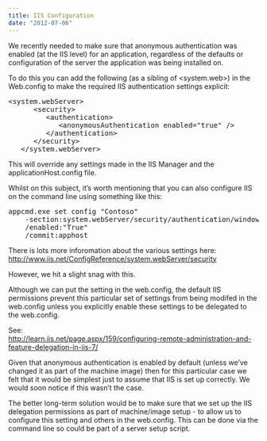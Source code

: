 ```yaml
---
title: IIS Configuration
date: "2012-07-06"
---
```

We recently needed to make sure that anonymous authentication was enabled (at the IIS level) for an application, regardless of the defaults or configuration of the server the application was being installed on.

To do this you can add the following (as a sibling of <system.web>) in the Web.config to make the required IIS authentication settings explicit:

<pre class="csharpcode"><span class="kwrd">&lt;</span><span class="html">system.webServer</span><span class="kwrd">&gt;</span>
      <span class="kwrd">&lt;</span><span class="html">security</span><span class="kwrd">&gt;</span>
         <span class="kwrd">&lt;</span><span class="html">authentication</span><span class="kwrd">&gt;</span>
            <span class="kwrd">&lt;</span><span class="html">anonymousAuthentication</span> <span class="attr">enabled</span><span class="kwrd">="true"</span> <span class="kwrd">/&gt;</span>
         <span class="kwrd">&lt;/</span><span class="html">authentication</span><span class="kwrd">&gt;</span>
      <span class="kwrd">&lt;/</span><span class="html">security</span><span class="kwrd">&gt;</span>
   <span class="kwrd">&lt;/</span><span class="html">system.webServer</span><span class="kwrd">&gt;</span></pre>

This will override any settings made in the IIS Manager and the applicationHost.config file.

Whilst on this subject, it’s worth mentioning that you can also configure IIS on the command line using something like this:

<pre class="csharpcode">appcmd.exe set config "Contoso"
    -section:system.webServer/security/authentication/windowsAuthentication
    /enabled:"True"
    /commit:apphost</pre>

There is lots more inforomation about the various settings here:  
<http://www.iis.net/ConfigReference/system.webServer/security>

However, we hit a slight snag with this.

Although we can put the setting in the web.config, the default IIS permissions prevent this particular set of settings from being modifed in the web.config unless you explicitly enable these settings to be delegated to the web.config.

See:  
<http://learn.iis.net/page.aspx/159/configuring-remote-administration-and-feature-delegation-in-iis-7/>

Given that anonymous authentication is enabled by default (unless we’ve changed it as part of the machine image) then for this particular case we felt that it would be simplest just to assume that IIS is set up correctly. We would soon notice if this wasn’t the case.

The better long-term solution would be to make sure that we set up the IIS delegation permissions as part of machine/image setup - to allow us to configure this setting and others in the web.config. This can be done via the command line so could be part of a server setup script.